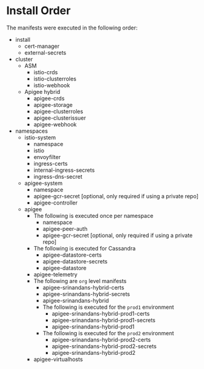 # Install Order

The manifests were executed in the following order:

* install
  * cert-manager
  * external-secrets
* cluster
  * ASM
    * istio-crds
    * istio-clusterroles
    * istio-webhook
  * Apigee hybrid
    * apigee-crds
    * apigee-storage
    * apigee-clusterroles
    * apigee-clusterissuer
    * apigee-webhook
* namespaces
  * istio-system
    * namespace
    * istio
    * envoyfilter
    * ingress-certs
    * internal-ingress-secrets
    * ingress-dns-secret
  * apigee-system
    * namespace
    * apigee-gcr-secret [optional, only required if using a private repo]
    * apigee-controller
  * apigee
    * The following is executed once per namespace
      * namespace
      * apigee-peer-auth
      * apigee-gcr-secret [optional, only required if using a private repo]
    * The following is executed for Cassandra
      * apigee-datastore-certs
      * apigee-datastore-secrets
      * apigee-datastore
    * apigee-telemetry
    * The following are `org` level manifests
      * apigee-srinandans-hybrid-certs
      * apigee-srinandans-hybrid-secrets
      * apigee-srinandans-hybrid
      * The following is executed for the `prod1` environment
        * apigee-srinandans-hybrid-prod1-certs
        * apigee-srinandans-hybrid-prod1-secrets
        * apigee-srinandans-hybrid-prod1
      * The following is executed for the `prod2` environment
        * apigee-srinandans-hybrid-prod2-certs
        * apigee-srinandans-hybrid-prod2-secrets
        * apigee-srinandans-hybrid-prod2
    * apigee-virtualhosts
